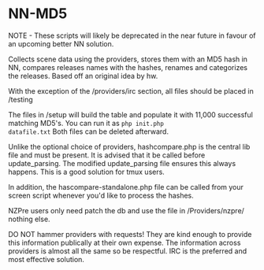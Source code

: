 NN-MD5
======

NOTE - These scripts will likely be deprecated in the near future in favour of an upcoming better NN solution.


Collects scene data using the providers, stores them with an MD5 hash in NN, compares releases names with the hashes, renames and categorizes the releases. Based off an original idea by hw.

With the exception of the /providers/irc section, all files should be placed in /testing 

The files in /setup will build the table and populate it with 11,000 successful matching MD5's. You can run it as <code>php init.php datafile.txt</code> Both files can be deleted afterward.

Unlike the optional choice of providers, hashcompare.php is the central lib file and must be present. It is advised that it be called before update_parsing. The modified update_parsing file ensures this always happens. This is a good solution for tmux users.

In addition, the hascompare-standalone.php file can be called from your screen script whenever you'd like to process the hashes.

NZPre users only need patch the db and use the file in /Providers/nzpre/ nothing else.

DO NOT hammer providers with requests! They are kind enough to provide this information publically at their own expense. The information across providers is almost all the same so be respectful. IRC is the preferred and most effective solution.


